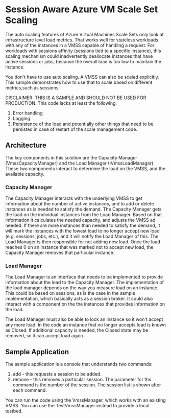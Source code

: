 # Session Aware Azure VM Scale Set Scaling

The auto scaling features of Azure Virtual Machines Scale Sets only look at infrastructure level load metrics. That works well for stateless workloads with any of the instances in a VMSS capable of handling a request. For workloads with sessions affinity (sessions tied to a specific instance), this scaling mechanism could inadvertently deallocate instances that have active sessions or jobs, because the overall load is too low to maintain the instance.

You don't have to use auto scaling. A VMSS can also be scaled explicitly. This sample demonstrates how to use that to scale based on different metrics,such as sessions. 

DISCLAIMER: THIS IS A SAMPLE AND SHOULD NOT BE USED FOR PRODUCTION.
This code lacks at least the following:

1. Error handling
2. Logging
3. Persistence of the load and potentially other things that need to be persisted in case of restart of the scale management code.

## Architecture

The key components in this solution are the Capacity Manager (VmssCapacityManager) and the Load Manager (IVmssLoadManager). These two components interact to determine the load on the VMSS, and the available capacity.

### Capacity Manager

The Capacity Manager interacts with the underlying VMSS to get information about the number of active instances, and to add or delete instances as is needed to satisfy the demand.
The Capacity Manager gets the load on the individual instances from the Load Manager. Based on that information it calculates the needed capacity, and adjusts the VMSS ad needed.
If there are more instances than needed to satisfy the demand, it will mark the instances with the lowest load to no longer accept new load (e.g. sessions, jobs, etc.), and it will notify the Load Manager of this. The Load Manager is then responsible for not adding new load.
Once the load reaches 0 on an instance that was marked not to accept new load, the Capacity Manager removes that particular instance.

### Load Manager

The Load Manager is an interface that needs to be implemented to provide information about the load to the Capacity Manager. The implementation of the load manager depends on the way you measure load on an instance. This could be based on sessions, as is the case in the sample implementation, which basically acts as a session broker. It could also interact with a component on the the instances that provides information on the load.

The Load Manager must also be able to lock an instance so it won't accept any more load. In the code an instance that no longer accepts load is known as Closed. If additional capacity is needed, the Closed state may be removed, so it can accept load again.

## Sample Application

The sample application is a console that understands two commands:

1. add - this requests a session to be added.
2. remove - this removes a particular session. The parameter for ths command is the number of the session. The session list is shown after each command.

You can run the code using the VmssManager, which works with an existing VMSS. You can use the TestVmssManager instead to provide a local testbed.